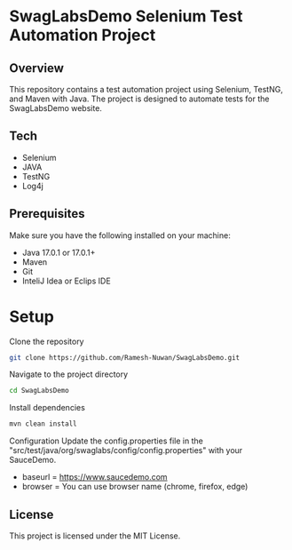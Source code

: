 # SwagLabsDemo Selenium Test Automation Project
## Overview
This repository contains a test automation project using Selenium, TestNG, and Maven with Java. The project is designed to automate tests for the SwagLabsDemo website.

## Tech
- Selenium
- JAVA
- TestNG
- Log4j

## Prerequisites
Make sure you have the following installed on your machine:

- Java 17.0.1 or 17.0.1+
- Maven
- Git
- InteliJ Idea or Eclips IDE

# Setup
Clone the repository
```sh
git clone https://github.com/Ramesh-Nuwan/SwagLabsDemo.git
```
Navigate to the project directory
```sh
cd SwagLabsDemo
```
Install dependencies
```sh
mvn clean install
```
Configuration
Update the config.properties file in the "src/test/java/org/swaglabs/config/config.properties" with your SauceDemo.
- baseurl = https://www.saucedemo.com
- browser = You can use browser name (chrome, firefox, edge)

## License
This project is licensed under the MIT License.
